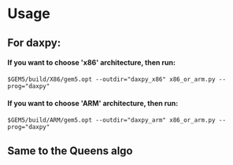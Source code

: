 # Usage
## For daxpy:
#### If you want to choose 'x86' architecture, then run:
```
$GEM5/build/X86/gem5.opt --outdir="daxpy_x86" x86_or_arm.py --prog="daxpy"
```
#### If you want to choose 'ARM' architecture, then run:
```
$GEM5/build/ARM/gem5.opt --outdir="daxpy_arm" x86_or_arm.py --prog="daxpy"
```
## Same to the Queens algo
